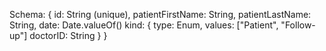Schema:
{
id: String (unique),
patientFirstName: String,
patientLastName: String,
date: Date.valueOf()
kind: {
type: Enum,
values: ["Patient", "Follow-up"]
doctorID: String
}
}
